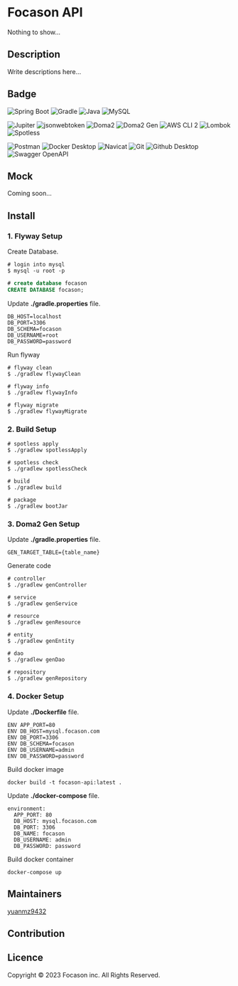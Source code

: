 # Focason API

Nothing to show...

## Description

Write descriptions here...

## Badge
![Spring Boot](https://img.shields.io/badge/Spring%20Boot-v2.7.6-brightgreen)
![Gradle](https://img.shields.io/badge/Gradle-v6.9.1-lightgrey)
![Java](https://img.shields.io/badge/Amazon%20Corretto-11-orange)
![MySQL](https://img.shields.io/badge/MySQL-v5.7.x-blue)

![Jupiter](https://img.shields.io/badge/Jupiter-v5.9.1-%230057b7)
![jsonwebtoken](https://img.shields.io/badge/jsonwebtoken-v0.9.1-brightgreen)
![Doma2](https://img.shields.io/badge/Doma2-v2.53.0-blue)
![Doma2 Gen](https://img.shields.io/badge/Doma2%20Gen-v2.28.0-blue)
![AWS CLI 2](https://img.shields.io/badge/AWS%20CLI%20-2-orange)
![Lombok](https://img.shields.io/badge/Lombok-v1.18.24-red)
![Spotless](https://img.shields.io/badge/spotless-v5.16.0-orange)

![Postman](https://img.shields.io/badge/Postman-v10.6.7-orange)
![Docker Desktop](https://img.shields.io/badge/Docker%20Desktop-v19.03.8-blue)
![Navicat](https://img.shields.io/badge/Navicat-16-yellow)
![Git](https://img.shields.io/badge/Git-v2.39.0-orange)
![Github Desktop](https://img.shields.io/badge/Github%20Desktop-v3.1.3-purple)
![Swagger OpenAPI](https://img.shields.io/badge/Swagger%20OpenAPI-v3.0.3-%2338b832)

## Mock

Coming soon...

## Install

### 1. Flyway Setup

Create Database.
```shell
# login into mysql
$ mysql -u root -p
```
```sql
# create database focason
CREATE DATABASE focason;
```

Update **./gradle.properties** file.
```text
DB_HOST=localhost
DB_PORT=3306
DB_SCHEMA=focason
DB_USERNAME=root
DB_PASSWORD=password
```

Run flyway
```shell
# flyway clean
$ ./gradlew flywayClean
```
```shell
# flyway info
$ ./gradlew flywayInfo
```
```shell
# flyway migrate
$ ./gradlew flywayMigrate
```

### 2. Build Setup
```shell
# spotless apply
$ ./gradlew spotlessApply
```
```shell
# spotless check
$ ./gradlew spotlessCheck
```
```shell
# build
$ ./gradlew build
```
```shell
# package
$ ./gradlew bootJar
```

### 3. Doma2 Gen Setup

Update **./gradle.properties** file.
```text
GEN_TARGET_TABLE={table_name}
```

Generate code
```shell
# controller
$ ./gradlew genController
```
```shell
# service
$ ./gradlew genService
```
```shell
# resource
$ ./gradlew genResource
```
```shell
# entity
$ ./gradlew genEntity
```
```shell
# dao
$ ./gradlew genDao
```
```shell
# repository
$ ./gradlew genRepository
```

### 4. Docker Setup

Update **./Dockerfile** file.
```text
ENV APP_PORT=80
ENV DB_HOST=mysql.focason.com
ENV DB_PORT=3306
ENV DB_SCHEMA=focason
ENV DB_USERNAME=admin
ENV DB_PASSWORD=password
```

Build docker image
```shell
docker build -t focason-api:latest .
```

Update **./docker-compose** file.
```text
environment:
  APP_PORT: 80
  DB_HOST: mysql.focason.com
  DB_PORT: 3306
  DB_NAME: focason
  DB_USERNAME: admin
  DB_PASSWORD: password
```

Build docker container
```shell
docker-compose up
```

## Maintainers

[yuanmz9432](https://github.com/yuanmz9432)
## Contribution

## Licence

Copyright © 2023 Focason inc. All Rights Reserved.
